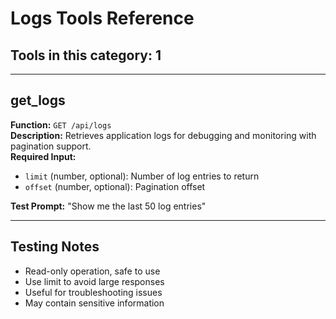 # Logs Tools Reference

## Tools in this category: 1

---

## get_logs

**Function:** `GET /api/logs`  
**Description:** Retrieves application logs for debugging and monitoring with pagination support.  
**Required Input:**

- `limit` (number, optional): Number of log entries to return
- `offset` (number, optional): Pagination offset

**Test Prompt:** "Show me the last 50 log entries"

---

## Testing Notes

- Read-only operation, safe to use
- Use limit to avoid large responses
- Useful for troubleshooting issues
- May contain sensitive information
